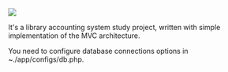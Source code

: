 <img src="md_pic_1.png">

It's a library accounting system study project, written with simple implementation
of the MVC architecture.

You need to configure database connections options in ~./app/configs/db.php.

